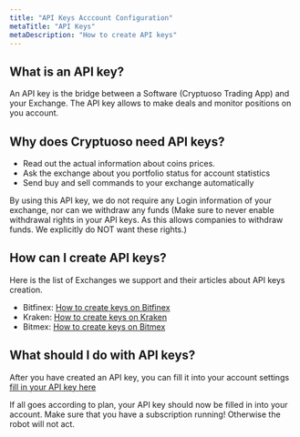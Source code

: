 ```yaml
---
title: "API Keys Acccount Configuration"
metaTitle: "API Keys"
metaDescription: "How to create API keys"
---
```

## What is an API key?
An API key is the bridge between a Software (Cryptuoso Trading App) and your Exchange. The API key allows to make deals and monitor positions on you account.

## Why does Cryptuoso need API keys?
* Read out the actual information about coins prices.
* Ask the exchange about you portfolio status for account statistics
* Send buy and sell commands to your exchange automatically

By using this API key, we do not require any Login information of your exchange, nor can we withdraw any funds (Make sure to never enable withdrawal rights in your API keys. As this allows companies to withdraw funds. We explicitly do NOT want these rights.)

## How can I create API keys?
Here is the list of Exchanges we support and their articles about API keys creation.  
* Bitfinex: [How to create keys on Bitfinex](https://support.bitfinex.com/hc/en-us/articles/360023366314-Create-a-Bitfinex-API-key)
* Kraken: [How to create keys on Kraken](https://support.kraken.com/hc/en-us/articles/360000919966-How-to-generate-an-API-key-pair-)
* Bitmex: [How to create keys on Bitmex](https://investy.io/en/how-to-use/How-to-create-API-keys-on-BitMEX-exchange.html)

## What should I do with API keys?
After you have created an API key, you can fill it into your account settings [fill in your API key here](www.cryptuoso.com)

If all goes according to plan, your API key should now be filled in into your account. Make sure that you have a subscription running! Otherwise the robot will not act.
